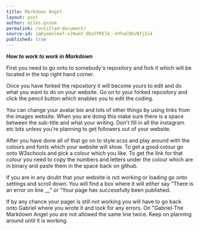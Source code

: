 ```yaml
---
title: Markdown Angel
layout: post
author: miles.groom
permalink: /untitled-document/
source-id: 1qKyemolmef-xJ0wkV_0DaTPREl6_-kYhaC8DvNfjZs4
published: true
---
```

**_How to work to work in Markdown_**

First you need to go onto to somebody's repository and fork it which will be located in the top right hand corner.

Once you have forked the repository it will become yours to edit and do what you want to do on your website. Go on to your forked repository and click the pencil button which enables you to edit the coding.

You can change your avatar bio and lots of other things by using links from the images website. When you are doing this make sure there is a space between the sub-title and what your writing. Don't fill in all the instagram etc bits unless you're planning to get followers out of your website.

After you have done all of that go on to style.scss and play around with the colours and fonts which your website will show. To get a good colour go onto W3schools and pick a colour which you like. To get the link for that colour you need to copy the numbers and letters under the colour which are in binary and paste them in the space back on github.

If you are in any doubt that your website is not working or loading go onto settings and scroll down. You will find a box where it will either say "There is an error on line __" or “Your page has successfully been published. 

If by any chance your pager is still not working you will have to go back onto Gabriel where you wrote it and look for any errors. On "Gabriel-The Markdown Angel you are not allowed the same line twice. Keep on planning around until it is working.

